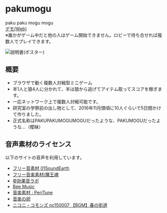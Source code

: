 # pakumogu
paku paku mogu mogu  
[デモ(Web)](http://pakumogu.johnscript.info/)  
※誰かがゲーム中だと他の人はゲーム開始できません。ロビーで待ち合せれば複数人でプレイできます。

![説明書(ポスター)](https://blog.johnscript.info/wp-content/uploads/2017/01/f9146de6f30f19a18c6fac26201f579c-712x1024.png?8979b)

## 概要
- ブラウザで動く複数人対戦型ミニゲーム
- 羊1人と狼4人に分かれて、羊は狼から逃げてアイテム取ってスコアを稼ぎます。
- 一応ネットワーク上で複数人対戦可能です。
- 研究室の学祭前の出し物として、2016年11月頭頃に10人ぐらいで5日間かけて作りました。
- 正式名称はPAKUPAKUMOGUMOGUだったような、PAKUMOGUだったような...（曖昧）

## 音声素材のライセンス
以下のサイトの音声を利用しています。

- [フリー音素材 01SoundEarth](http://www.01earth.net/sound/)
- [フリー音楽素材/魔王魂](http://maoudamashii.jokersounds.com/)
- [©効果音ラボ](http://soundeffect-lab.info/)
- [Bee Music](http://beemusic.web.fc2.com/index.html)
- [音楽素材 : PeriTune](http://peritune.com/)
- [音楽の卵](http://ontama-m.com/)
- [ニコニ・コモンズ nc150007 【BGM】春の街道](https://commons.nicovideo.jp/material/nc150007)
